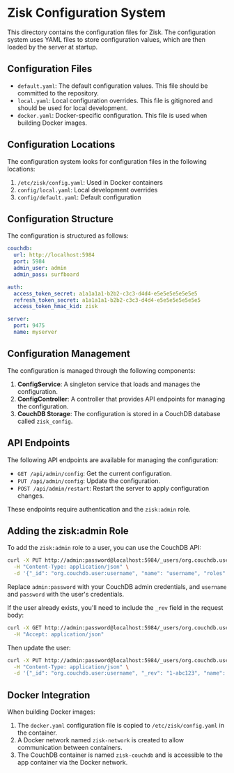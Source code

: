 # Zisk Configuration System

This directory contains the configuration files for Zisk. The configuration system uses YAML files to store configuration values, which are then loaded by the server at startup.

## Configuration Files

- `default.yaml`: The default configuration values. This file should be committed to the repository.
- `local.yaml`: Local configuration overrides. This file is gitignored and should be used for local development.
- `docker.yaml`: Docker-specific configuration. This file is used when building Docker images.

## Configuration Locations

The configuration system looks for configuration files in the following locations:

1. `/etc/zisk/config.yaml`: Used in Docker containers
2. `config/local.yaml`: Local development overrides
3. `config/default.yaml`: Default configuration

## Configuration Structure

The configuration is structured as follows:

```yaml
couchdb:
  url: http://localhost:5984
  port: 5984
  admin_user: admin
  admin_pass: surfboard

auth:
  access_token_secret: a1a1a1a1-b2b2-c3c3-d4d4-e5e5e5e5e5e5e5
  refresh_token_secret: a1a1a1a1-b2b2-c3c3-d4d4-e5e5e5e5e5e5e5
  access_token_hmac_kid: zisk

server:
  port: 9475
  name: myserver
```

## Configuration Management

The configuration is managed through the following components:

1. **ConfigService**: A singleton service that loads and manages the configuration.
2. **ConfigController**: A controller that provides API endpoints for managing the configuration.
3. **CouchDB Storage**: The configuration is stored in a CouchDB database called `zisk_config`.

## API Endpoints

The following API endpoints are available for managing the configuration:

- `GET /api/admin/config`: Get the current configuration.
- `PUT /api/admin/config`: Update the configuration.
- `POST /api/admin/restart`: Restart the server to apply configuration changes.

These endpoints require authentication and the `zisk:admin` role.

## Adding the zisk:admin Role

To add the `zisk:admin` role to a user, you can use the CouchDB API:

```bash
curl -X PUT http://admin:password@localhost:5984/_users/org.couchdb.user:username \
  -H "Content-Type: application/json" \
  -d '{"_id": "org.couchdb.user:username", "name": "username", "roles": ["zisk:admin"], "type": "user", "password": "password"}'
```

Replace `admin:password` with your CouchDB admin credentials, and `username` and `password` with the user's credentials.

If the user already exists, you'll need to include the `_rev` field in the request body:

```bash
curl -X GET http://admin:password@localhost:5984/_users/org.couchdb.user:username \
  -H "Accept: application/json"
```

Then update the user:

```bash
curl -X PUT http://admin:password@localhost:5984/_users/org.couchdb.user:username \
  -H "Content-Type: application/json" \
  -d '{"_id": "org.couchdb.user:username", "_rev": "1-abc123", "name": "username", "roles": ["zisk:admin"], "type": "user", "password": "password"}'
```

## Docker Integration

When building Docker images:

1. The `docker.yaml` configuration file is copied to `/etc/zisk/config.yaml` in the container.
2. A Docker network named `zisk-network` is created to allow communication between containers.
3. The CouchDB container is named `zisk-couchdb` and is accessible to the app container via the Docker network.
